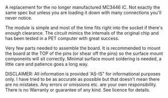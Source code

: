 A replacement for the no longer manufactured MC3446 IC.  Not exactly the same spec but unless you are loading it down with many connections you'll never notice.

The module is simple and most of the time fits right into the socket if there's enough clearance.
The circuit mimics the internals of the original chip and has been tested in a PET computer with great success.

Very few parts needed to assemble the board.  It is recommended to mount the board at the TOP of the pins (or shear off the pins) so the 
surface mount components will sit correctly.  Minimal surface mount soldering is needed, a little care and patience goes a long way.

DISCLAIMER: All information is provided 'AS-IS" for informational purposes only. I have tried to be as accurate as possible but that doesn't mean there are no mistakes. Any errors or omissions etc. are your own responsibility.
There is no Warranty or guarantee of any kind. See licence for details.
